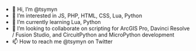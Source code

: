 - 👋 Hi, I’m @tsymyn
- 👀 I’m interested in JS, PHP, HTML, CSS, Lua, Python
- 🌱 I’m currently learning Lua, Python
- 💞️ I’m looking to collaborate on scripting for ArcGIS Pro, Davinci Resolve / Fusion Studio, and CircuitPython and MicroPython development
- 📫 How to reach me @tsymyn on Twitter

<!---
tsymyn/tsymyn is a ✨ special ✨ repository because its `README.md` (this file) appears on your GitHub profile.
You can click the Preview link to take a look at your changes.
--->
